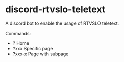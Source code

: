 # discord-rtvslo-teletext
A discord bot to enable the usage of RTVSLO teletext.


Commands:
 - ?       Home
 - ?xxx    Specific page
 - ?xxx-x  Page with subpage

